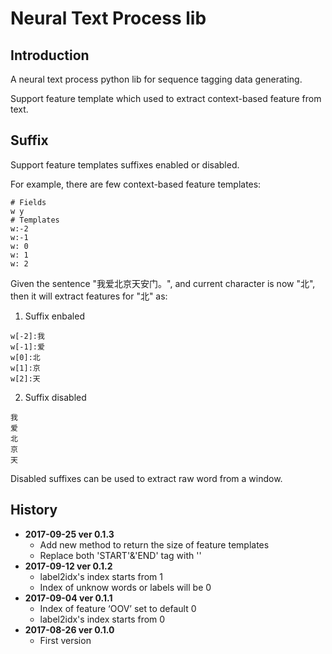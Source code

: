 # Neural Text Process lib

## Introduction

A neural text process python lib for sequence tagging data generating.

Support feature template which used to extract context-based feature from text.

## Suffix

Support feature templates suffixes enabled or disabled.

For example, there are few context-based feature templates:

```
# Fields
w y
# Templates
w:-2
w:-1
w: 0
w: 1
w: 2
```

Given the sentence "我爱北京天安门。", and current character is now "北", then it will extract features for "北" as:

1. Suffix enbaled

```
w[-2]:我
w[-1]:爱
w[0]:北
w[1]:京
w[2]:天
```

2. Suffix disabled

```
我
爱
北
京
天
```

Disabled suffixes can be used to extract raw word from a window.

## History

- **2017-09-25 ver 0.1.3**
  - Add new method to return the size of feature templates
  - Replace both 'START'&'END' tag with '</s>'
- **2017-09-12 ver 0.1.2**
  - label2idx's index starts from 1
  - Index of unknow words or labels will be 0
- **2017-09-04 ver 0.1.1**
  - Index of feature ‘OOV’ set to default 0
  - label2idx's index starts from 0
- **2017-08-26 ver 0.1.0**
  - First version